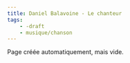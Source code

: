 ```yaml
---
title: Daniel Balavoine - Le chanteur
tags:
    - -draft
    - musique/chanson
---
```


Page créée automatiquement, mais vide.
